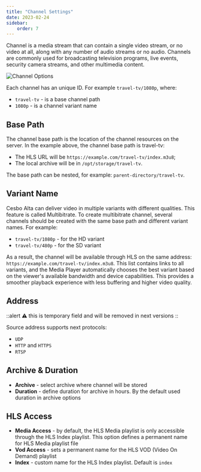 ```yaml
---
title: "Channel Settings"
date: 2023-02-24
sidebar:
    order: 7
---
```


Channel is a media stream that can contain a single video stream, or no video at all, along with any number of audio streams or no audio. Channels are commonly used for broadcasting television programs, live events, security camera streams, and other multimedia content.

![Channel Options](https://cdn.cesbo.com/help/alta/ott-settings/channels/channel-settings/options.png)

Each channel has an unique ID. For example `travel-tv/1080p`, where:

- `travel-tv` - is a base channel path
- `1080p` - is a channel variant name

## Base Path

The channel base path is the location of the channel resources on the server. In the example above, the channel base path is travel-tv:

- The HLS URL will be `https://example.com/travel-tv/index.m3u8`;
- The local archive will be in `/opt/storage/travel-tv`.

The base path can be nested, for example: `parent-directory/travel-tv`.

## Variant Name

Cesbo Alta can deliver video in multiple variants with different qualities. This feature is called Multibitrate. To create multibitrate channel, several channels should be created with the same base path and different variant names. For example:

- `travel-tv/1080p` - for the HD variant
- `travel-tv/480p` - for the SD variant

As a result, the channel will be available through HLS on the same address: `https://example.com/travel-tv/index.m3u8`. This list contains links to all variants, and the Media Player automatically chooses the best variant based on the viewer's available bandwidth and device capabilities. This provides a smoother playback experience with less buffering and higher video quality.

## Address

::alert
⚠️ this is temporary field and will be removed in next versions
::

Source address supports next protocols:

- `UDP`
- `HTTP` and `HTTPS`
- `RTSP`

## Archive & Duration

- **Archive** - select archive where channel will be stored
- **Duration** - define duration for archive in hours. By the default used duration in archive options

## HLS Access

- **Media Access** - by default, the HLS Media playlist is only accessible through the HLS Index playlist. This option defines a permanent name for HLS Media playlist file
- **Vod Access** - sets a permanent name for the HLS VOD (Video On Demand) playlist
- **Index** - custom name for the HLS Index playlist. Default is `index`
